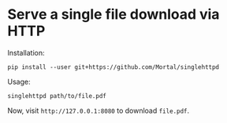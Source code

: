 Serve a single file download via HTTP
=====================================

Installation:

    pip install --user git+https://github.com/Mortal/singlehttpd

Usage:

    singlehttpd path/to/file.pdf

Now, visit `http://127.0.0.1:8080` to download `file.pdf`.
